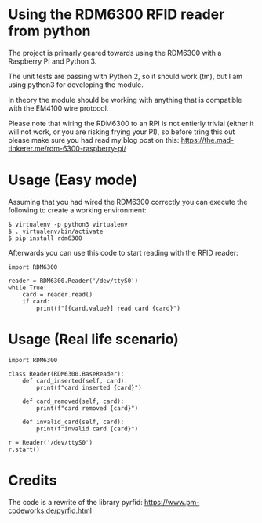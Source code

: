 # Using the RDM6300 RFID reader from python

The project is primarly geared towards using the RDM6300 with a Raspberry PI and Python 3.

The unit tests are passing with Python 2, so it should work (tm), but I am using python3 for
developing the module.

In theory the module should be working with anything that is compatible with the EM4100 wire
protocol.

Please note that wiring the RDM6300 to an RPI is not entierly trivial (either it will not work, or
you are risking frying your PI), so before tring this out please make sure you had read my blog
post on this: https://the.mad-tinkerer.me/rdm-6300-raspberry-pi/

# Usage (Easy mode)

Assuming that you had wired the RDM6300 correctly you can execute the following to create a working
environment:

```
$ virtualenv -p python3 virtualenv
$ . virtualenv/bin/activate
$ pip install rdm6300
```

Afterwards you can use this code to start reading with the RFID reader:
```
import RDM6300

reader = RDM6300.Reader('/dev/ttyS0')
while True:
    card = reader.read()
    if card:
        print(f"[{card.value}] read card {card}")
```

# Usage (Real life scenario)

```
import RDM6300

class Reader(RDM6300.BaseReader):
    def card_inserted(self, card):
        print(f"card inserted {card}")

    def card_removed(self, card):
        print(f"card removed {card}")

    def invalid_card(self, card):
        print(f"invalid card {card}")

r = Reader('/dev/ttyS0')
r.start()

```
# Credits

The code is a rewrite of the library pyrfid: https://www.pm-codeworks.de/pyrfid.html
